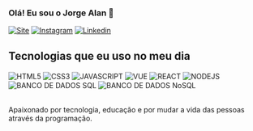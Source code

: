 ### Olá! Eu sou o Jorge Alan  👋


[![Site](https://img.shields.io/website?label=jorgepaz.com.br&style=for-the-badge&url=http://jorgepaz.com.br/)](http://jorgepaz.com.br/)
[![Instagram](https://img.shields.io/badge/Instagram-E4405F?style=for-the-badge&logo=instagram&logoColor=white)](http://jorgepaz.com.br/)
[![Linkedin](https://img.shields.io/badge/LinkedIn-0077B5?style=for-the-badge&logo=linkedin&logoColor=white)](http://jorgepaz.com.br/)


## Tecnologias que eu uso no meu dia

<div>
 <img align="center" alt="HTML5" src="https://img.shields.io/badge/HTML5-E34F26?style=for-the-badge&logo=html5&logoColor=white" />
 <img align="center" alt="CSS3" src="https://img.shields.io/badge/CSS3-1572B6?style=for-the-badge&logo=css3&logoColor=white" />
 <img align="center" alt="JAVASCRIPT" src="https://img.shields.io/badge/JavaScript-F7DF1E?style=for-the-badge&logo=javascript&logoColor=black" />
 <img align="center" alt="VUE" src="http://jorgepaz.com.br/logos/logo_vue.png" />
 <img align="center" alt="REACT" src="https://img.shields.io/badge/React-20232A?style=for-the-badge&logo=react&logoColor=61DAFB" />
 <img align="center" alt="NODEJS" src="https://img.shields.io/badge/Node.js-43853D?style=for-the-badge&logo=node.js&logoColor=white" />
 <img align="center" alt="BANCO DE DADOS SQL" src="http://jorgepaz.com.br/logos/bdsql.png" />
 <img align="center" alt="BANCO DE DADOS NoSQL" src="http://jorgepaz.com.br/logos/bdnosql.png" /> 
 
</div><br/>

Apaixonado por tecnologia, educação e por mudar a vida das pessoas através da programação.

